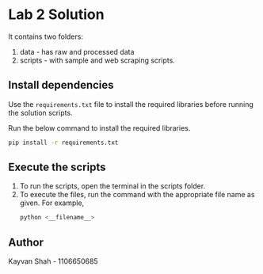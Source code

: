 # Lab 2 Solution
It contains two folders: 
1. data -  has raw and processed data 
2. scripts - with sample and web scraping scripts. 

## Install dependencies
Use the `requirements.txt` file to install the required libraries before running the solution scripts. 

Run the below command to install the required libraries.
```bash
pip install -r requirements.txt
``` 

## Execute the scripts
1. To run the scripts, open the terminal in the scripts folder. 
2. To execute the files, run the command with the appropriate file name as given. For example, 
    ```bash
    python <__filename__>
    ```

## Author
Kayvan Shah - 1106650685
